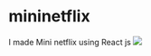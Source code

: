 # mininetflix
I made Mini netflix using React js
<img src="https://github.com/tubakhxn/mininetflix/blob/main/Mini%20netflix.png">
